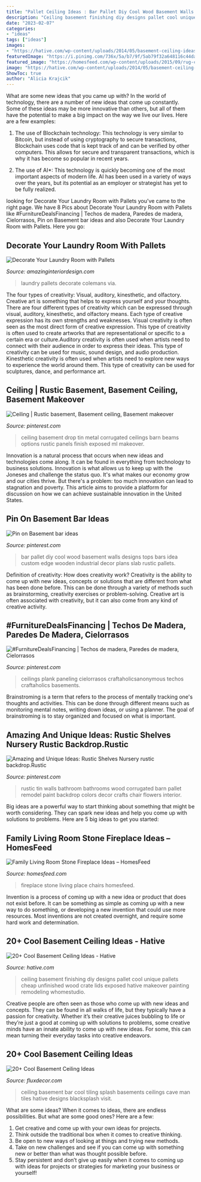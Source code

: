 ```yaml
---
title: "Pallet Ceiling Ideas : Bar Pallet Diy Cool Wood Basement Walls Designs Tops Bars Idea Custom Edge Wooden Industrial Decor Plans Slab Rustic Pallets"
description: "Ceiling basement finishing diy designs pallet cool unique pallets cheap unfinished wood crate lids exposed hative makeover painting remodeling whomestudio"
date: "2023-02-07"
categories:
- "ideas"
tags: ["ideas"]
images:
- "https://hative.com/wp-content/uploads/2014/05/basement-ceiling-ideas/8-basement-ceiling-old-pallet-crate-lids.jpg"
featuredImage: "https://i.pinimg.com/736x/5a/b7/9f/5ab79f32a648116c44da6ad1c24f348f.jpg"
featured_image: "https://homesfeed.com/wp-content/uploads/2015/09/rug-chairs-stone-fireplace.jpg"
image: "https://hative.com/wp-content/uploads/2014/05/basement-ceiling-ideas/8-basement-ceiling-old-pallet-crate-lids.jpg"
ShowToc: true
author: "Alicia Krajcik"
---
```



What are some new ideas that you came up with?
In the world of technology, there are a number of new ideas that come up constantly. Some of these ideas may be more innovative than others, but all of them have the potential to make a big impact on the way we live our lives. Here are a few examples:
1. The use of Blockchain technology: This technology is very similar to Bitcoin, but instead of using cryptography to secure transactions, Blockchain uses code that is kept track of and can be verified by other computers. This allows for secure and transparent transactions, which is why it has become so popular in recent years.

2. The use of AI*: This technology is quickly becoming one of the most important aspects of modern life. AI has been used in a variety of ways over the years, but its potential as an employer or strategist has yet to be fully realized.

	

		
looking for Decorate Your Laundry Room with Pallets you've came to the right page. We have 8 Pics about Decorate Your Laundry Room with Pallets like #FurnitureDealsFinancing | Techos de madera, Paredes de madera, Cielorrasos, Pin on Basement bar ideas and also Decorate Your Laundry Room with Pallets. Here you go:
		
    
## Decorate Your Laundry Room With Pallets

<img loading=lazy src="http://www.amazinginteriordesign.com/wp-content/uploads/2018/01/Decorate-Your-Laundry-Room-with-Pallets-5.jpg" onerror="this.onerror=null;this.src='https://tse3.mm.bing.net/th?id=OIP.KNnaLtXyAdyBiHkc6cc-EAHaLF&amp;pid=15.1';" alt="Decorate Your Laundry Room with Pallets">

_Source: amazinginteriordesign.com_

>laundry pallets decorate colemans via. 

	

The four types of creativity: Visual, auditory, kinesthetic, and olfactory.
Creative art is something that helps to express yourself and your thoughts. There are four different types of creativity which can be expressed through visual, auditory, kinesthetic, and olfactory means. Each type of creative expression has its own strengths and weaknesses. Visual creativity is often seen as the most direct form of creative expression. This type of creativity is often used to create artworks that are representational or specific to a certain era or culture.Auditory creativity is often used when artists need to connect with their audience in order to express their ideas. This type of creativity can be used for music, sound design, and audio production. Kinesthetic creativity is often used when artists need to explore new ways to experience the world around them. This type of creativity can be used for sculptures, dance, and performance art.

    
## Ceiling | Rustic Basement, Basement Ceiling, Basement Makeover

<img loading=lazy src="https://i.pinimg.com/736x/2c/88/4a/2c884af1929dc25f5c8e9e61f295bb6a--homestead-ceilings.jpg" onerror="this.onerror=null;this.src='https://tse4.mm.bing.net/th?id=OIP.vCn6LhwGXH8zc9qpt46B5wHaJ3&amp;pid=15.1';" alt="Ceiling | Rustic basement, Basement ceiling, Basement makeover">

_Source: pinterest.com_

>ceiling basement drop tin metal corrugated ceilings barn beams options rustic panels finish exposed ml makeover. 

	

Innovation is a natural process that occurs when new ideas and technologies come along. It can be found in everything from technology to business solutions. Innovation is what allows us to keep up with the Joneses and challenge the status quo. It's what makes our economy grow and our cities thrive. But there's a problem: too much innovation can lead to stagnation and poverty. This article aims to provide a platform for discussion on how we can achieve sustainable innovation in the United States.

    
## Pin On Basement Bar Ideas

<img loading=lazy src="https://i.pinimg.com/736x/f4/83/ba/f483ba12c140520018dd943fd4528a4f.jpg" onerror="this.onerror=null;this.src='https://tse2.mm.bing.net/th?id=OIP.x5Mtz3LF4xuiQ-CaBJM6WwHaJ3&amp;pid=15.1';" alt="Pin on Basement bar ideas">

_Source: pinterest.com_

>bar pallet diy cool wood basement walls designs tops bars idea custom edge wooden industrial decor plans slab rustic pallets. 

	

Definition of creativity: How does creativity work?
Creativity is the ability to come up with new ideas, concepts or solutions that are different from what has been done before. This can be done through a variety of methods such as brainstorming, creativity exercises or problem-solving. Creative art is often associated with creativity, but it can also come from any kind of creative activity.

    
## #FurnitureDealsFinancing | Techos De Madera, Paredes De Madera, Cielorrasos

<img loading=lazy src="https://i.pinimg.com/736x/5a/b7/9f/5ab79f32a648116c44da6ad1c24f348f.jpg" onerror="this.onerror=null;this.src='https://tse1.mm.bing.net/th?id=OIP.fulbBnz9SQZZ4MQSqCZccgAAAA&amp;pid=15.1';" alt="#FurnitureDealsFinancing | Techos de madera, Paredes de madera, Cielorrasos">

_Source: pinterest.com_

>ceilings plank paneling cielorrasos craftaholicsanonymous techos craftaholics basements. 

	

Brainstroming is a term that refers to the process of mentally tracking one's thoughts and activities. This can be done through different means such as monitoring mental notes, writing down ideas, or using a planner. The goal of brainstroming is to stay organized and focused on what is important.

    
## Amazing And Unique Ideas: Rustic Shelves Nursery Rustic Backdrop.Rustic

<img loading=lazy src="https://i.pinimg.com/736x/2a/d6/69/2ad6695ff067955c87a11d81facac2a0.jpg" onerror="this.onerror=null;this.src='https://tse1.mm.bing.net/th?id=OIP.jwS1SRwUnMDCrgNi0uagRgHaJ3&amp;pid=15.1';" alt="Amazing and Unique Ideas: Rustic Shelves Nursery rustic backdrop.Rustic">

_Source: pinterest.com_

>rustic tin walls bathroom bathrooms wood corrugated barn pallet remodel paint backdrop colors decor crafts chair flowers interior. 

	

Big ideas are a powerful way to start thinking about something that might be worth considering. They can spark new ideas and help you come up with solutions to problems. Here are 5 big ideas to get you started: 

    
## Family Living Room Stone Fireplace Ideas – HomesFeed

<img loading=lazy src="https://homesfeed.com/wp-content/uploads/2015/09/rug-chairs-stone-fireplace.jpg" onerror="this.onerror=null;this.src='https://tse4.mm.bing.net/th?id=OIP.fkdRBDVKrWunnF15-zUOpwHaJ4&amp;pid=15.1';" alt="Family Living Room Stone Fireplace Ideas – HomesFeed">

_Source: homesfeed.com_

>fireplace stone living place chairs homesfeed. 

	

Invention is a process of coming up with a new idea or product that does not exist before. It can be something as simple as coming up with a new way to do something, or developing a new invention that could use more resources. Most inventions are not created overnight, and require some hard work and determination.

    
## 20+ Cool Basement Ceiling Ideas - Hative

<img loading=lazy src="https://hative.com/wp-content/uploads/2014/05/basement-ceiling-ideas/8-basement-ceiling-old-pallet-crate-lids.jpg" onerror="this.onerror=null;this.src='https://tse3.mm.bing.net/th?id=OIP._k03zU26J4I17ADyjXtqvwHaJ4&amp;pid=15.1';" alt="20+ Cool Basement Ceiling Ideas - Hative">

_Source: hative.com_

>ceiling basement finishing diy designs pallet cool unique pallets cheap unfinished wood crate lids exposed hative makeover painting remodeling whomestudio. 

	

Creative people are often seen as those who come up with new ideas and concepts. They can be found in all walks of life, but they typically have a passion for creativity. Whether it’s their creative juices bubbling to life or they’re just a good at coming up with solutions to problems, some creative minds have an innate ability to come up with new ideas. For some, this can mean turning their everyday tasks into creative endeavors.

    
## 20+ Cool Basement Ceiling Ideas

<img loading=lazy src="https://fluxdecor.com/wp-content/uploads/2014/05/basement-ceiling-ideas/12-black-splash-tiling-as-ceiling.jpg" onerror="this.onerror=null;this.src='https://tse1.mm.bing.net/th?id=OIP.YG5JfZZzDcxuNy4W0UOshwHaLH&amp;pid=15.1';" alt="20+ Cool Basement Ceiling Ideas">

_Source: fluxdecor.com_

>ceiling basement bar cool tiling splash basements ceilings cave man tiles hative designs blacksplash visit. 

	

What are some ideas?
When it comes to ideas, there are endless possibilities. But what are some good ones? Here are a few: 
1. Get creative and come up with your own ideas for projects.
2. Think outside the traditional box when it comes to creative thinking.
3. Be open to new ways of looking at things and trying new methods.
4. Take on new challenges and see if you can come up with something new or better than what was thought possible before. 
5. Stay persistent and don’t give up easily when it comes to coming up with ideas for projects or strategies for marketing your business or yourself!

